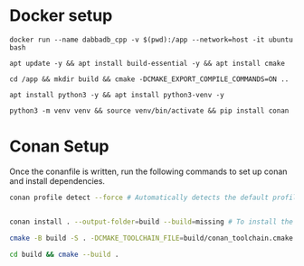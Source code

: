 # Docker setup
```
docker run --name dabbadb_cpp -v $(pwd):/app --network=host -it ubuntu bash

apt update -y && apt install build-essential -y && apt install cmake

cd /app && mkdir build && cmake -DCMAKE_EXPORT_COMPILE_COMMANDS=ON ..

apt install python3 -y && apt install python3-venv -y

python3 -m venv venv && source venv/bin/activate && pip install conan
```


# Conan Setup

Once the conanfile is written, run the following commands to set up conan and install dependencies.

```bash
conan profile detect --force # Automatically detects the default profile


conan install . --output-folder=build --build=missing # To install the dependencies in the conanfile.txt

cmake -B build -S . -DCMAKE_TOOLCHAIN_FILE=build/conan_toolchain.cmake

cd build && cmake --build .
```


